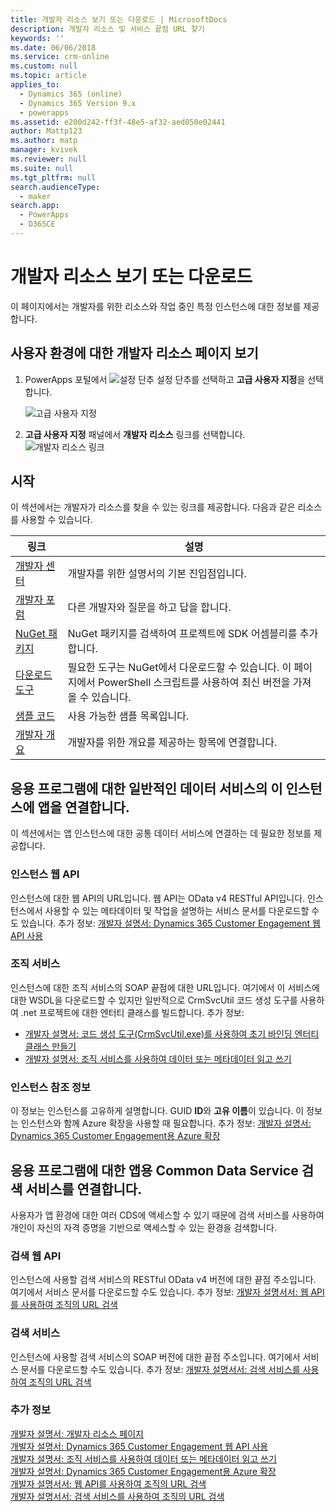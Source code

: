 ```yaml
---
title: 개발자 리소스 보기 또는 다운로드 | MicrosoftDocs
description: 개발자 리소스 및 서비스 끝점 URL 찾기
keywords: ''
ms.date: 06/06/2018
ms.service: crm-online
ms.custom: null
ms.topic: article
applies_to:
  - Dynamics 365 (online)
  - Dynamics 365 Version 9.x
  - powerapps
ms.assetid: e200d242-ff3f-48e5-af32-aed050e02441
author: Mattp123
ms.author: matp
manager: kvivek
ms.reviewer: null
ms.suite: null
ms.tgt_pltfrm: null
search.audienceType:
  - maker
search.app:
  - PowerApps
  - D365CE
---
```

<!-- TODO: The Developer Resources page have to be updated to match this page -->

# <a name="view-or-download-developer-resources"></a>개발자 리소스 보기 또는 다운로드

이 페이지에서는 개발자를 위한 리소스와 작업 중인 특정 인스턴스에 대한 정보를 제공합니다. 

## <a name="view-the-developer-resources-page-for-your-environment"></a>사용자 환경에 대한 개발자 리소스 페이지 보기

1. PowerApps 포털에서 ![설정](../../administrator/media/settings-button-nav-bar.png) 단추 설정 단추를 선택하고 **고급 사용자 지정**을 선택합니다.

    ![고급 사용자 지정](media/advanced-customizations-menu.png)

1. **고급 사용자 지정** 패널에서 **개발자 리소스** 링크를 선택합니다.<br />![개발자 리소스 링크](media/developer-resources-link.png)

## <a name="getting-started"></a>시작 

이 섹션에서는 개발자가 리소스를 찾을 수 있는 링크를 제공합니다. 다음과 같은 리소스를 사용할 수 있습니다.


|링크 |설명|
|---------|---------|
|[개발자 센터](https://go.microsoft.com/fwlink/?LinkId=551006)|개발자를 위한 설명서의 기본 진입점입니다.|
|[개발자 포럼](https://go.microsoft.com/fwlink/?LinkId=550993)|다른 개발자와 질문을 하고 답을 합니다.|
|[NuGet 패키지](https://go.microsoft.com/fwlink/?LinkId=550994)|NuGet 패키지를 검색하여 프로젝트에 SDK 어셈블리를 추가합니다.|
|[다운로드 도구](https://go.microsoft.com/fwlink/?LinkID=512122)|필요한 도구는 NuGet에서 다운로드할 수 있습니다. 이 페이지에서 PowerShell 스크립트를 사용하여 최신 버전을 가져올 수 있습니다.|
|[샘플 코드](https://go.microsoft.com/fwlink/?LinkId=553007)|사용 가능한 샘플 목록입니다.|
|[개발자 개요](https://go.microsoft.com/fwlink/?LinkId=550995)|개발자를 위한 개요를 제공하는 항목에 연결합니다.|

<!-- TODO update 512122 to go to https://docs.microsoft.com/dynamics365/customer-engagement/developer/download-tools-nuget -->


## <a name="connect-your-apps-to-this-instance-of-common-data-service-for-apps"></a>응용 프로그램에 대한 일반적인 데이터 서비스의 이 인스턴스에 앱을 연결합니다.

이 섹션에서는 앱 인스턴스에 대한 공통 데이터 서비스에 연결하는 데 필요한 정보를 제공합니다.

### <a name="instance-web-api"></a>인스턴스 웹 API

인스턴스에 대한 웹 API의 URL입니다. 웹 API는 OData v4 RESTful API입니다. 인스턴스에서 사용할 수 있는 메타데이터 및 작업을 설명하는 서비스 문서를 다운로드할 수도 있습니다. 추가 정보: [개발자 설명서: Dynamics 365 Customer Engagement 웹 API 사용](/dynamics365/customer-engagement/developer/use-microsoft-dynamics-365-web-api)

### <a name="organization-service"></a>조직 서비스

인스턴스에 대한 조직 서비스의 SOAP 끝점에 대한 URL입니다.
여기에서 이 서비스에 대한 WSDL을 다운로드할 수 있지만 일반적으로 CrmSvcUtil 코드 생성 도구를 사용하여 .net 프로젝트에 대한 엔터티 클래스를 빌드합니다. 추가 정보: 
- [개발자 설명서: 코드 생성 도구(CrmSvcUtil.exe)를 사용하여 초기 바인딩 엔터티 클래스 만들기](/dynamics365/customer-engagement/developer/org-service/create-early-bound-entity-classes-code-generation-tool)
- [개발자 설명서: 조직 서비스를 사용하여 데이터 또는 메타데이터 읽고 쓰기](/dynamics365/customer-engagement/developer/org-service/use-organization-service-read-write-data-metadata)

### <a name="instance-reference-information"></a>인스턴스 참조 정보

이 정보는 인스턴스를 고유하게 설명합니다. GUID **ID**와 **고유 이름**이 있습니다.
이 정보는 인스턴스와 함께 Azure 확장을 사용할 때 필요합니다.
추가 정보: [개발자 설명서: Dynamics 365 Customer Engagement용 Azure 확장](/dynamics365/customer-engagement/developer/azure-extensions)

## <a name="connect-your-apps-to-the-common-data-service-for-apps-discovery-service"></a>응용 프로그램에 대한 앱용 Common Data Service 검색 서비스를 연결합니다.

사용자가 앱 환경에 대한 여러 CDS에 액세스할 수 있기 때문에 검색 서비스를 사용하여 개인이 자신의 자격 증명을 기반으로 액세스할 수 있는 환경을 검색합니다.

### <a name="discovery-web-api"></a>검색 웹 API

인스턴스에 사용할 검색 서비스의 RESTful OData v4 버전에 대한 끝점 주소입니다. 여기에서 서비스 문서를 다운로드할 수도 있습니다.
추가 정보: [개발자 설명서서: 웹 API를 사용하여 조직의 URL 검색](/dynamics365/customer-engagement/developer/webapi/discover-url-organization-web-api)


### <a name="discovery-service"></a>검색 서비스

인스턴스에 사용할 검색 서비스의 SOAP 버전에 대한 끝점 주소입니다. 여기에서 서비스 문서를 다운로드할 수도 있습니다.
추가 정보: [개발자 설명서서: 검색 서비스를 사용하여 조직의 URL 검색](/dynamics365/customer-engagement/developer/org-service/discover-url-organization-organization-service)
  
### <a name="more-information"></a>추가 정보

[개발자 설명서: 개발자 리소스 페이지](/dynamics365/customer-engagement/developer/developer-resources-page)<br />
[개발자 설명서: Dynamics 365 Customer Engagement 웹 API 사용](/dynamics365/customer-engagement/developer/use-microsoft-dynamics-365-web-api)<br />
[개발자 설명서: 조직 서비스를 사용하여 데이터 또는 메타데이터 읽고 쓰기](/dynamics365/customer-engagement/developer/org-service/use-organization-service-read-write-data-metadata)<br />
[개발자 설명서: Dynamics 365 Customer Engagement용 Azure 확장](/dynamics365/customer-engagement/developer/azure-extensions)<br />
[개발자 설명서서: 웹 API를 사용하여 조직의 URL 검색](/dynamics365/customer-engagement/developer/webapi/discover-url-organization-web-api)<br />
[개발자 설명서서: 검색 서비스를 사용하여 조직의 URL 검색](/dynamics365/customer-engagement/developer/org-service/discover-url-organization-organization-service)
  

